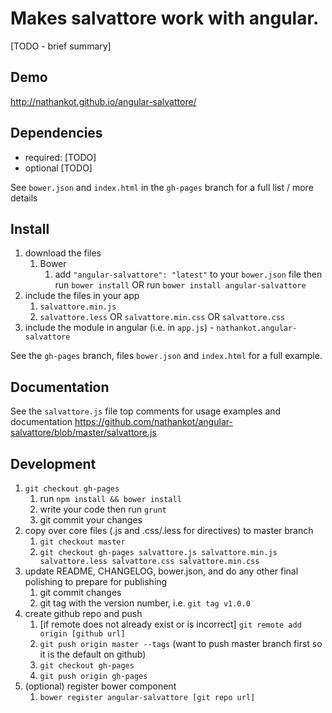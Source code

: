 # Makes salvattore work with angular.

[TODO - brief summary]

## Demo
http://nathankot.github.io/angular-salvattore/

## Dependencies
- required:
	[TODO]
- optional
	[TODO]

See `bower.json` and `index.html` in the `gh-pages` branch for a full list / more details

## Install
1. download the files
	1. Bower
		1. add `"angular-salvattore": "latest"` to your `bower.json` file then run `bower install` OR run `bower install angular-salvattore`
2. include the files in your app
	1. `salvattore.min.js`
	2. `salvattore.less` OR `salvattore.min.css` OR `salvattore.css`
3. include the module in angular (i.e. in `app.js`) - `nathankot.angular-salvattore`

See the `gh-pages` branch, files `bower.json` and `index.html` for a full example.


## Documentation
See the `salvattore.js` file top comments for usage examples and documentation
https://github.com/nathankot/angular-salvattore/blob/master/salvattore.js


## Development

1. `git checkout gh-pages`
	1. run `npm install && bower install`
	2. write your code then run `grunt`
	3. git commit your changes
2. copy over core files (.js and .css/.less for directives) to master branch
	1. `git checkout master`
	2. `git checkout gh-pages salvattore.js salvattore.min.js salvattore.less salvattore.css salvattore.min.css`
3. update README, CHANGELOG, bower.json, and do any other final polishing to prepare for publishing
	1. git commit changes
	2. git tag with the version number, i.e. `git tag v1.0.0`
4. create github repo and push
	1. [if remote does not already exist or is incorrect] `git remote add origin [github url]`
	2. `git push origin master --tags` (want to push master branch first so it is the default on github)
	3. `git checkout gh-pages`
	4. `git push origin gh-pages`
5. (optional) register bower component
	1. `bower register angular-salvattore [git repo url]`
